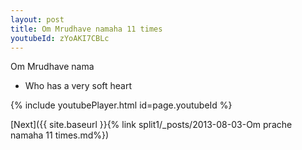 ```yaml
---
layout: post
title: Om Mrudhave namaha 11 times
youtubeId: zYoAKI7CBLc
---
```

 
 
Om Mrudhave nama 
 
 -  Who has a very soft heart 
 
  
 
  
 
 
 
 
 
 


{% include youtubePlayer.html id=page.youtubeId %}
 
[Next]({{ site.baseurl }}{% link  split1/_posts/2013-08-03-Om prache namaha 11 times.md%})
 
